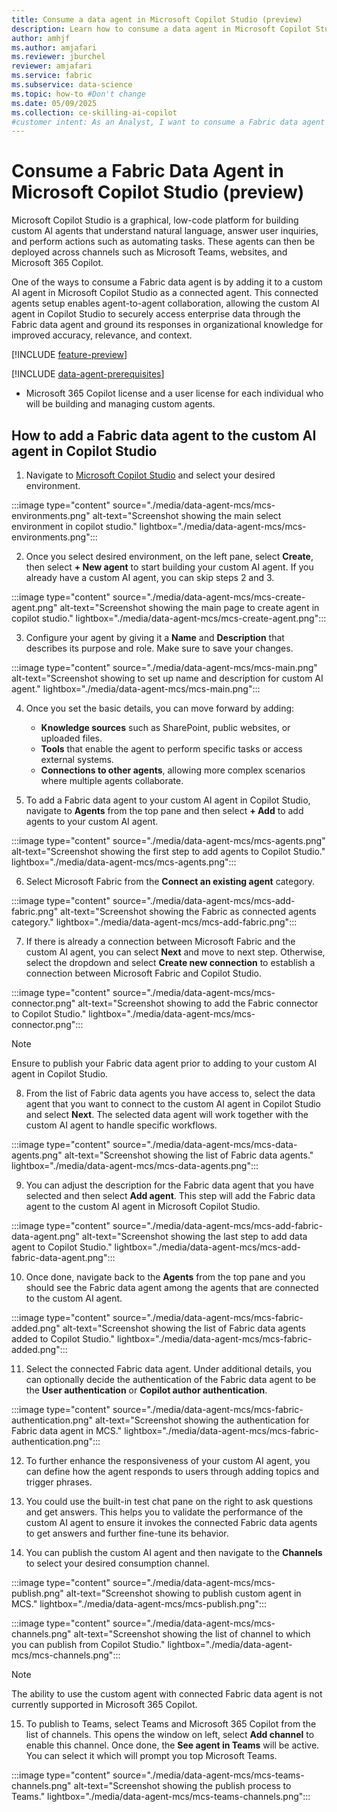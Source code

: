 ```yaml
---
title: Consume a data agent in Microsoft Copilot Studio (preview)
description: Learn how to consume a data agent in Microsoft Copilot Studio.
author: amhjf
ms.author: amjafari
ms.reviewer: jburchel
reviewer: amjafari
ms.service: fabric
ms.subservice: data-science
ms.topic: how-to #Don't change
ms.date: 05/09/2025
ms.collection: ce-skilling-ai-copilot
#customer intent: As an Analyst, I want to consume a Fabric data agent within Microsoft Copilot Studio.
---
```


# Consume a Fabric Data Agent in Microsoft Copilot Studio (preview)

Microsoft Copilot Studio is a graphical, low-code platform for building custom AI agents that understand natural language, answer user inquiries, and perform actions such as automating tasks. These agents can then be deployed across channels such as Microsoft Teams, websites, and Microsoft 365 Copilot.

One of the ways to consume a Fabric data agent is by adding it to a custom AI agent in Microsoft Copilot Studio as a connected agent. This connected agents setup enables agent-to-agent collaboration, allowing the custom AI agent in Copilot Studio to securely access enterprise data through the Fabric data agent and ground its responses in organizational knowledge for improved accuracy, relevance, and context.

[!INCLUDE [feature-preview](../includes/feature-preview-note.md)]

[!INCLUDE [data-agent-prerequisites](./includes/data-agent-prerequisites.md)]
- Microsoft 365 Copilot license and a user license for each individual who will be building and managing custom agents.


## How to add a Fabric data agent to the custom AI agent in Copilot Studio

1. Navigate to [Microsoft Copilot Studio](https://copilotstudio.microsoft.com) and select your desired environment.

:::image type="content" source="./media/data-agent-mcs/mcs-environments.png" alt-text="Screenshot showing the main select environment in copilot studio." lightbox="./media/data-agent-mcs/mcs-environments.png":::

2. Once you select desired environment, on the left pane, select **Create**, then select **+ New agent** to start building your custom AI agent. If you already have a custom AI agent, you can skip steps 2 and 3.

:::image type="content" source="./media/data-agent-mcs/mcs-create-agent.png" alt-text="Screenshot showing the main page to create agent in copilot studio." lightbox="./media/data-agent-mcs/mcs-create-agent.png":::

3. Configure your agent by giving it a **Name** and **Description** that describes its purpose and role. Make sure to save your changes.

:::image type="content" source="./media/data-agent-mcs/mcs-main.png" alt-text="Screenshot showing to set up name and description for custom AI agent." lightbox="./media/data-agent-mcs/mcs-main.png":::

4. Once you set the basic details, you can move forward by adding:
   - **Knowledge sources** such as SharePoint, public websites, or uploaded files.
   - **Tools** that enable the agent to perform specific tasks or access external systems.
   - **Connections to other agents**, allowing more complex scenarios where multiple agents collaborate.

5. To add a Fabric data agent to your custom AI agent in Copilot Studio, navigate to **Agents** from the top pane and then select **+ Add** to add agents to your custom AI agent.

:::image type="content" source="./media/data-agent-mcs/mcs-agents.png" alt-text="Screenshot showing the first step to add agents to Copilot Studio." lightbox="./media/data-agent-mcs/mcs-agents.png":::

6. Select Microsoft Fabric from the **Connect an existing agent** category.

:::image type="content" source="./media/data-agent-mcs/mcs-add-fabric.png" alt-text="Screenshot showing the Fabric as connected agents category." lightbox="./media/data-agent-mcs/mcs-add-fabric.png":::

7. If there is already a connection between Microsoft Fabric and the custom AI agent, you can select **Next** and move to next step. Otherwise, select the dropdown and select **Create new connection** to establish a connection between Microsoft Fabric and Copilot Studio.

:::image type="content" source="./media/data-agent-mcs/mcs-connector.png" alt-text="Screenshot showing to add the Fabric connector to Copilot Studio." lightbox="./media/data-agent-mcs/mcs-connector.png":::

> [!NOTE]
> Ensure to publish your Fabric data agent prior to adding to your custom AI agent in Copilot Studio.

8. From the list of Fabric data agents you have access to, select the data agent that you want to connect to the custom AI agent in Copilot Studio and select **Next**. The selected data agent will work together with the custom AI agent to handle specific workflows.

:::image type="content" source="./media/data-agent-mcs/mcs-data-agents.png" alt-text="Screenshot showing the list of Fabric data agents." lightbox="./media/data-agent-mcs/mcs-data-agents.png":::

9. You can adjust the description for the Fabric data agent that you have selected and then select **Add agent**. This step will add the Fabric data agent to the custom AI agent in Microsoft Copilot Studio.

:::image type="content" source="./media/data-agent-mcs/mcs-add-fabric-data-agent.png" alt-text="Screenshot showing the last step to add data agent to Copilot Studio." lightbox="./media/data-agent-mcs/mcs-add-fabric-data-agent.png":::

10. Once done, navigate back to the **Agents** from the top pane and you should see the Fabric data agent among the agents that are connected to the custom AI agent. 

:::image type="content" source="./media/data-agent-mcs/mcs-fabric-added.png" alt-text="Screenshot showing the list of Fabric data agents added to Copilot Studio." lightbox="./media/data-agent-mcs/mcs-fabric-added.png":::

11. Select the connected Fabric data agent. Under additional details, you can optionally decide the authentication of the Fabric data agent to be the **User authentication** or **Copilot author authentication**.

:::image type="content" source="./media/data-agent-mcs/mcs-fabric-authentication.png" alt-text="Screenshot showing the authentication for Fabric data agent in MCS." lightbox="./media/data-agent-mcs/mcs-fabric-authentication.png":::

12. To further enhance the responsiveness of your custom AI agent, you can define how the agent responds to users through adding topics and trigger phrases.

13. You could use the built-in test chat pane on the right to ask questions and get answers. This helps you to validate the performance of the custom AI agent to ensure it invokes the connected Fabric data agents to get answers and further fine-tune its behavior.

14. You can publish the custom AI agent and then navigate to the **Channels** to select your desired consumption channel.

:::image type="content" source="./media/data-agent-mcs/mcs-publish.png" alt-text="Screenshot showing to publish custom agent in MCS." lightbox="./media/data-agent-mcs/mcs-publish.png":::

:::image type="content" source="./media/data-agent-mcs/mcs-channels.png" alt-text="Screenshot showing the list of channel to which you can publish from Copilot Studio." lightbox="./media/data-agent-mcs/mcs-channels.png":::

> [!NOTE]
> The ability to use the custom agent with connected Fabric data agent is not currently supported in Microsoft 365 Copilot.

15. To publish to Teams, select Teams and Microsoft 365 Copilot from the list of channels. This opens the window on left, select **Add channel** to enable this channel. Once done, the **See agent in Teams** will be active. You can select it which will prompt you top Microsoft Teams.

:::image type="content" source="./media/data-agent-mcs/mcs-teams-channels.png" alt-text="Screenshot showing the publish process to Teams." lightbox="./media/data-agent-mcs/mcs-teams-channels.png":::






